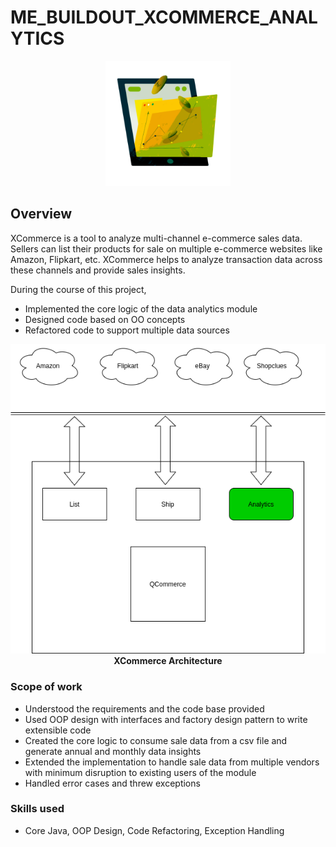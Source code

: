 # ME_BUILDOUT_XCOMMERCE_ANALYTICS

<p align="center"> 
<img width="200" height="200" src="https://raw.githubusercontent.com/axitchandora/Personal-Stuff/main/Images/qmoney.png"> 

## Overview

XCommerce is a tool to analyze multi-channel e-commerce sales data. Sellers can list their products for sale on multiple e-commerce websites like Amazon, Flipkart, etc. XCommerce helps to analyze transaction data across these channels and provide sales insights.

During the course of this project,

-   Implemented the core logic of the data analytics module
-   Designed code based on OO concepts
-   Refactored code to support multiple data sources


<p align="center"> 
<img src="https://raw.githubusercontent.com/axitchandora/Personal-Stuff/main/Images/XCommerce%20Architecture.png"> </br>
<b>XCommerce Architecture</b> </p>


### Scope of work

-   Understood the requirements and the code base provided
-   Used OOP design with interfaces and factory design pattern to write extensible code
-   Created the core logic to consume sale data from a csv file and generate annual and monthly data insights
-   Extended the implementation to handle sale data from multiple vendors with minimum disruption to existing users of the module
-   Handled error cases and threw exceptions

### Skills used

-   Core Java, OOP Design, Code Refactoring, Exception Handling
